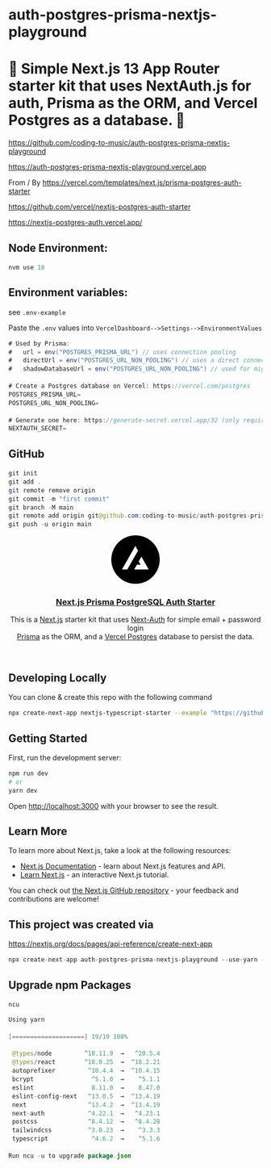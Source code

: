 # auth-postgres-prisma-nextjs-playground

# 🚀 Simple Next.js 13 App Router starter kit that uses NextAuth.js for auth, Prisma as the ORM, and Vercel Postgres as a database. 🚀

https://github.com/coding-to-music/auth-postgres-prisma-nextjs-playground

https://auth-postgres-prisma-nextjs-playground.vercel.app

From / By https://vercel.com/templates/next.js/prisma-postgres-auth-starter

https://github.com/vercel/nextjs-postgres-auth-starter

https://nextjs-postgres-auth.vercel.app/

<!-- <div style="text-align:center;">
  <img src="/images/chakra.jpg" alt="Image" />
  <p><em>Chakra Component Library with Next.js</em></p>
</div> -->

## Node Environment:

```java
nvm use 18
```

## Environment variables:

see `.env-example`

Paste the `.env` values into `VercelDashboard-->Settings-->EnvironmentValues`

```java
# Used by Prisma:
#   url = env("POSTGRES_PRISMA_URL") // uses connection pooling
#   directUrl = env("POSTGRES_URL_NON_POOLING") // uses a direct connection
#   shadowDatabaseUrl = env("POSTGRES_URL_NON_POOLING") // used for migrations

# Create a Postgres database on Vercel: https://vercel.com/postgres
POSTGRES_PRISMA_URL=
POSTGRES_URL_NON_POOLING=

# Generate one here: https://generate-secret.vercel.app/32 (only required for localhost)
NEXTAUTH_SECRET=
```

## GitHub

```java
git init
git add .
git remote remove origin
git commit -m "first commit"
git branch -M main
git remote add origin git@github.com:coding-to-music/auth-postgres-prisma-nextjs-playground.git
git push -u origin main
```

<p align="center">
  <a href="https://nextjs-postgres-auth.vercel.app/">
    <img src="/public/logo.png" height="96">
    <h3 align="center">Next.js Prisma PostgreSQL Auth Starter</h3>
  </a>
</p>

<p align="center">
This is a <a href="https://nextjs.org/">Next.js</a> starter kit that uses <a href="https://next-auth.js.org/">Next-Auth</a> for simple email + password login<br/>
<a href="https://www.prisma.io/">Prisma</a> as the ORM, and a <a href="https://vercel.com/postgres">Vercel Postgres</a> database to persist the data.</p>

<br/>

## Developing Locally

You can clone & create this repo with the following command

```bash
npx create-next-app nextjs-typescript-starter --example "https://github.com/vercel/nextjs-postgres-auth-starter"
```

## Getting Started

First, run the development server:

```bash
npm run dev
# or
yarn dev
```

Open [http://localhost:3000](http://localhost:3000) with your browser to see the result.

## Learn More

To learn more about Next.js, take a look at the following resources:

- [Next.js Documentation](https://nextjs.org/docs) - learn about Next.js features and API.
- [Learn Next.js](https://nextjs.org/learn) - an interactive Next.js tutorial.

You can check out [the Next.js GitHub repository](https://github.com/vercel/next.js/) - your feedback and contributions are welcome!

## This project was created via

https://nextjs.org/docs/pages/api-reference/create-next-app

```java
npx create-next-app auth-postgres-prisma-nextjs-playground --use-yarn -e https://github.com/coding-to-music/auth-postgres-prisma-nextjs
```

## Upgrade npm Packages

```
ncu
```

```java
Using yarn

[====================] 19/19 100%

 @types/node         ^18.11.9  →   ^20.5.4
 @types/react        ^18.0.25  →  ^18.2.21
 autoprefixer         ^10.4.4  →  ^10.4.15
 bcrypt                ^5.1.0  →    ^5.1.1
 eslint                8.11.0  →    8.47.0
 eslint-config-next   ^13.0.5  →  ^13.4.19
 next                 ^13.4.2  →  ^13.4.19
 next-auth            ^4.22.1  →   ^4.23.1
 postcss              ^8.4.12  →   ^8.4.28
 tailwindcss          ^3.0.23  →    ^3.3.3
 typescript            ^4.6.2  →    ^5.1.6

Run ncu -u to upgrade package.json
```
